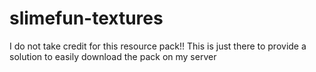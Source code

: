 # slimefun-textures
I do not take credit for this resource pack!! This is just there to provide a solution to easily download the pack on my server
